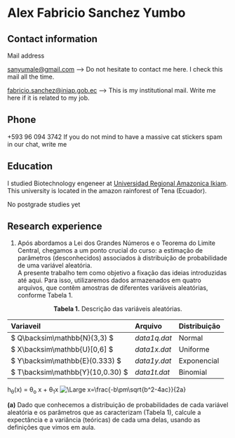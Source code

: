 # Alex Fabricio Sanchez Yumbo 


## Contact information 
Mail address

sanyumale@gmail.com --> Do not hesitate to contact me here. I check this mail all the time. 

fabricio.sanchez@iniap.gob.ec  --> This is my institutional mail. Write me here if it is related to my job.

## Phone
+593 96 094 3742    If you do not mind to have a massive cat stickers spam in our chat, write me

## Education 

I studied Biotechnology engeneer at [Universidad Regional Amazonica Ikiam](https://www.ikiam.edu.ec/). This university is located in the amazon rainforest of Tena (Ecuador). 

No postgrade studies yet

## Research experience
1. Após abordamos a Lei dos Grandes Números e o Teorema do Limite Central, chegamos a um ponto crucial do curso: a estimação de parâmetros (desconhecidos) associados à distribuição de probabilidade de uma variável aleatória.\
A presente trabalho tem como objetivo a fixação das ideias introduzidas até aqui. Para isso, utilizaremos dados armazenados em quatro arquivos, que contêm amostras de diferentes variáveis aleatórias, conforme Tabela 1.

<div align="center">
  <strong>Tabela 1.</strong> Descrição das variáveis aleatórias. 
</div>

|Variaveil                  |  Arquivo  | Distribuição |
|:----------------------------|:-------------|:----------------|
|$ Q\backsim\mathbb{N}(3,3) $    |  _data1q.dat_ |      Normal  |
|$ X\backsim\mathbb{U}[0,6] $    |  _data1x.dat_ |     Uniforme     |
|$ Y\backsim\mathbb{E}(0.333) $  |  _data1y.dat_ |    Exponencial   |
|$ T\backsim\mathbb{Y}(10,0.30) $|  _data1t.dat_ |     Binomial     |

h<sub>&theta;</sub>(x) = &theta;<sub>o</sub> x + &theta;<sub>1</sub>x
![\Large x=\frac{-b\pm\sqrt{b^2-4ac}}{2a}](https://latex.codecogs.com/svg.latex?\Large&space;x=\frac{-b\pm\sqrt{b^2-4ac}}{2a}) 

**(a)** Dado que conhecemos a distribuição de probabilidades de cada variável aleatória e os parâmetros que as caracterizam (Tabela 1), calcule a expectância e a variância (teóricas) de cada uma delas, usando as definições que vimos em aula.
